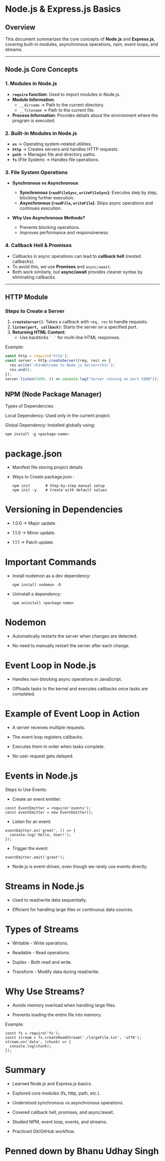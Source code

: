 # Node.js & Express.js Basics

## Overview

This document summarizes the core concepts of **Node.js** and **Express.js**, covering built-in modules, asynchronous operations, npm, event loops, and streams.

---

## Node.js Core Concepts

### 1. **Modules in Node.js**
   - **`require` function**: Used to import modules in Node.js.
   - **Module Information**:
     - `__dirname` → Path to the current directory.
     - `__filename` → Path to the current file.
   - **Process Information**: Provides details about the environment where the program is executed.

### 2. **Built-in Modules in Node.js**
   - **`os`** → Operating system-related utilities.
   - **`http`** → Creates servers and handles HTTP requests.
   - **`path`** → Manages file and directory paths.
   - **`fs`** (File System) → Handles file operations.

### 3. **File System Operations**
   - **Synchronous vs Asynchronous**
     - **Synchronous (`readFileSync`, `writeFileSync`)**: Executes step by step, blocking further execution.
     - **Asynchronous (`readFile`, `writeFile`)**: Skips async operations and continues execution.

   - **Why Use Asynchronous Methods?**
     - Prevents blocking operations.
     - Improves performance and responsiveness.

### 4. **Callback Hell & Promises**
   - Callbacks in async operations can lead to **callback hell** (nested callbacks).
   - To avoid this, we use **Promises** and `async/await`.
   - Both work similarly, but **async/await** provides cleaner syntax by eliminating callbacks.

---

## HTTP Module

### Steps to Create a Server
1. **`createServer()`**: Takes a callback with `req, res` to handle requests.
2. **`listen(port, callback)`**: Starts the server on a specified port.
3. **Returning HTML Content**:
   - Use backticks `` ` ` `` for multi-line HTML responses.

Example:
```js
const http = require('http');
const server = http.createServer((req, res) => {
  res.write(`<h1>Welcome to Node.js Server</h1>`);
  res.end();
});
server.listen(5000, () => console.log("Server running on port 5000"));

````
## NPM (Node Package Manager)
Types of Dependencies

Local Dependency: Used only in the current project.

Global Dependency: Installed globally using:

````
npm install -g <package-name>

````
# package.json

- Manifest file storing project details

- Ways to Create package.json :

  ````
  npm init       # Step-by-step manual setup
  npm init -y    # Create with default values
  ````

# Versioning in Dependencies

- 1.0.0 → Major update.

- 1.1.0 → Minor update.

- 1.1.1 → Patch update.

# Important Commands

- Install nodemon as a dev dependency:
   ````
  npm install nodemon -D
   
  ````

- Uninstall a dependency:
  ````
  npm uninstall <package-name>

  ````

# Nodemon

- Automatically restarts the server when changes are detected.

- No need to manually restart the server after each change.

# Event Loop in Node.js

- Handles non-blocking async operations in JavaScript.

- Offloads tasks to the kernel and executes callbacks once tasks are completed.

# Example of Event Loop in Action

- A server receives multiple requests.

- The event loop registers callbacks.

- Executes them in order when tasks complete.

- No user request gets delayed.

# Events in Node.js

Steps to Use Events:

- Create an event emitter:
````
const EventEmitter = require('events');
const eventEmitter = new EventEmitter();

````

- Listen for an event:
````
eventEmitter.on('greet', () => {
  console.log('Hello, User!');
});

````

- Trigger the event:
````
eventEmitter.emit('greet');

````

- Node.js is event-driven, even though we rarely use events directly.


# Streams in Node.js

- Used to read/write data sequentially.

- Efficient for handling large files or continuous data sources.

# Types of Streams

- Writable - Write operations.

- Readable - Read operations.

- Duplex - Both read and write.

- Transform - Modify data during read/write.

# Why Use Streams?

- Avoids memory overload when handling large files.

- Prevents loading the entire file into memory.

Example:

````
const fs = require('fs');
const stream = fs.createReadStream('./largeFile.txt', 'utf8');
stream.on('data', (chunk) => {
  console.log(chunk);
});

````

# Summary

- Learned Node.js and Express.js basics.

- Explored core modules (fs, http, path, etc.).

- Understood synchronous vs asynchronous operations.

- Covered callback hell, promises, and async/await.

- Studied NPM, event loop, events, and streams.

- Practiced Git/GitHub workflow.

# Penned down by Bhanu Udhay Singh
